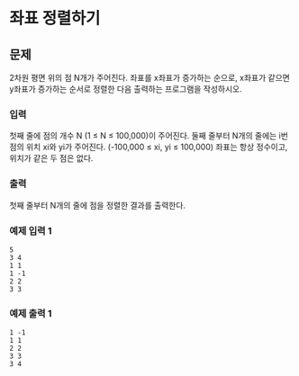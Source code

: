 # 좌표 정렬하기

## 문제
2차원 평면 위의 점 N개가 주어진다. 좌표를 x좌표가 증가하는 순으로, x좌표가 같으면 y좌표가 증가하는 순서로 정렬한 다음 출력하는 프로그램을 작성하시오.

### 입력
첫째 줄에 점의 개수 N (1 ≤ N ≤ 100,000)이 주어진다. 둘째 줄부터 N개의 줄에는 i번점의 위치 xi와 yi가 주어진다. (-100,000 ≤ xi, yi ≤ 100,000) 좌표는 항상 정수이고, 위치가 같은 두 점은 없다.

### 출력
첫째 줄부터 N개의 줄에 점을 정렬한 결과를 출력한다.

### 예제 입력 1
```
5
3 4
1 1
1 -1
2 2
3 3
```

### 예제 출력 1
```
1 -1
1 1
2 2
3 3
3 4
```
